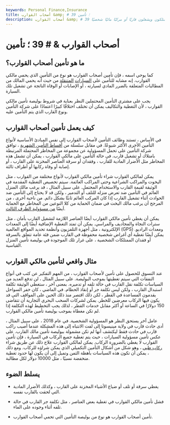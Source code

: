 ```yaml
---
keywords: Personal Finance,Insurance
title: أصحاب القوارب &amp; # 39 ؛ تأمين
description: أصحاب القوارب &amp; # 39 ؛ التأمين هو بوليصة تأمين توفر تغطية للأفراد الذين يمتلكون ويشغلون قاربًا أو مركبًا مائيًا شخصيًا.
---
```


# أصحاب القوارب & # 39 ؛ تأمين
## ما هو تأمين أصحاب القوارب؟

كما يوحي اسمه ، فإن تأمين أصحاب القوارب هو نوع من التأمين الذي يحمي مالكي القوارب. إنه مشابه للتأمين على [السيارات](/auto-insurance) [المتنقلة](/auto-insurance) من حيث أنه يحمي المالك من المطالبات المتعلقة بالضرر المادي لسيارته ، أو الإصابات أو الوفاة الناتجة عن تشغيل تلك السيارة.

يجب على مشتري التأمين المحتملين النظر بعناية في شروط بوليصة تأمين مالكي القوارب ، لأن التغطية والتكاليف يمكن أن تختلف اختلافًا كبيرًا اعتمادًا على شركة التأمين ونوع القارب الذي يتم التأمين عليه.

## كيف يعمل تأمين أصحاب القوارب

في الأساس ، تستند وظائف التأمين لأصحاب القوارب إلى نفس المبادئ الأساسية لأنواع التأمين الأخرى الأكثر شيوعًا. في مقابل سلسلة من [أقساط التأمين الشهرية](/insurance-premium) ، توافق شركة التأمين على تحمل المسؤولية عن مجموعة من المخاطر المحتملة المرتبطة بامتلاك أو تشغيل قارب. في حالة التأمين على مالكي القوارب ، يمكن أن تشمل هذه المخاطر مثل الأضرار المادية للقارب ، وفقدان أو سرقة العناصر المخزنة على القارب ، أو إصابة أو وفاة ركابها أو أطراف ثالثة.

يمكن لمالكي القوارب شراء تأمين مالكي القوارب لأنواع مختلفة من القوارب ، مثل اليخوت والمراكب الشراعية وحتى المراكب العائمة. سيتم تخصيص التغطية المقدمة في الوثيقة لقيمة القارب والاستخدام المحتمل. على سبيل المثال ، قد يرغب مالك المنزل العائم في التأمين ضد تعرض منزله للتلف أو التدمير ، ولكن قد لا يحتاج إلى التأمين ضد الحوادث أثناء تشغيل القارب إذا كان المركب العائم ثابتًا بشكل دائم. من ناحية أخرى ، من المرجح أن يرغب مالك اليخت في ضمان الحماية من كلا النوعين من المخاطر مع الحماية أيضًا [من مسؤولية الطرف الثالث](/third-party-insurance).

يمكن أن يغطي تأمين مالكي القوارب أيضًا العناصر اللازمة لتشغيل القارب بأمان ، مثل سترات النجاة والمجاديف والمراسي. يمكن أن تمتد التغطية الإضافية أيضًا إلى المعدات الإلكترونية ، مثل أجهزة التلفزيون وأنظمة تحديد المواقع العالمية (GPS) ومعدات الراديو. يمكن أيضًا تغطية أي أغراض شخصية محفوظة في القارب ضمن فئة عامة تتعلق بالسرقة أو فقدان الممتلكات الشخصية ، على غرار تلك الموجودة في بوليصة تأمين المنزل القياسية.

## مثال واقعي لتأمين مالكي القوارب

عند التسوق للحصول على تأمين لأصحاب القوارب ، من المهم التفكير عن كثب في أنواع النفقات التي سيتم تغطيتها بموجب البوليصة. على سبيل المثال ، لن تدفع العديد من السياسات تكلفة نقل القارب في حالة تلفه أو تدميره. بمعنى آخر ، ستغطي الوثيقة تكلفة استبدال القارب ، ولكن ليس تكلفة جر أو إنقاذ الحطام. في الماضي ، كان خفر السواحل يقدمون المساعدة في القطر ، لكن ذلك اقتصر منذ ذلك الحين على المواقف التي قد يكون فيها الركاب معرضين للخطر. يمكن لشركات السحب البحري التجارية أن تتقاضى 150 دولارًا في الساعة أو أكثر مقابل خدمات القطر ، لذلك يجب التخطيط لهذه التكلفة إذا لم تكن مغطاة بموجب بوليصة تأمين مالكي القوارب.

عامل آخر يستحق النظر هو المسؤولية الشخصية. في عام 2018 ، على سبيل المثال ، أدى حادث قارب في ولاية مينيسوتا إلى لفت الانتباه إلى هذه المشكلة عندما أصيب راكب قارب في حادث فقط ليكتشف أنها لم تكن مشمولة ببوليصة تأمين مالك القارب. على عكس تأمين مسؤولية السيارات ، حيث يتم تغطية جميع الركاب في السيارة ، فإن تأمين القوارب لا يغطي بالضرورة الركاب. يمكن لمالكي القوارب علاج ذلك عن طريق شراء [ركاب طبي](/rider) ، وهو شكل من أشكال التأمين التكميلي الذي يمكن شراؤه للركاب. ومع ذلك ، يمكن أن تكون هذه السياسات باهظة الثمن وتميل إلى أن يكون لها حدود تغطية منخفضة نسبيًا ، مثل 10000 دولار لكل مطالبة.

## يسلط الضوء

- يغطي سرقة أو تلف أو ضياع الأشياء المخزنة على القارب ، وكذلك الأضرار المادية التي لحقت بالقارب نفسه.

- فشل تأمين مالكي القوارب في تغطية بعض العناصر ، مثل تكلفة جر القارب في حالة تلفه أثناء وجوده على الماء.

- تأمين أصحاب القوارب هو نوع من بوليصة التأمين التي تحمي أصحاب القوارب.

